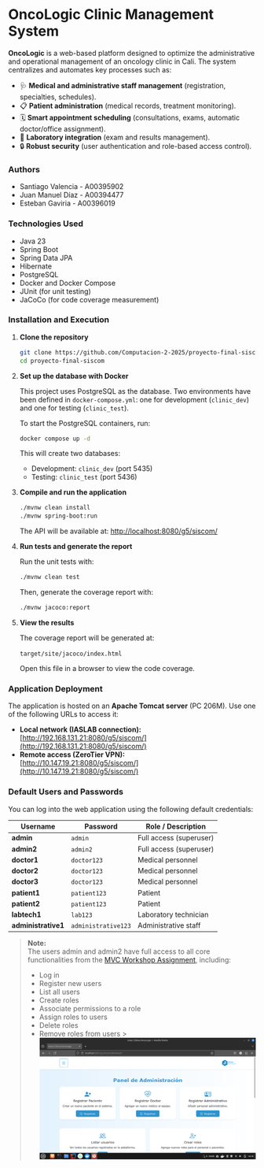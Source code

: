 # **OncoLogic Clinic Management System**

**OncoLogic** is a web-based platform designed to optimize the administrative and operational management of an oncology
clinic in Cali. The system centralizes and automates key processes such as:

- 🩺 **Medical and administrative staff management** (registration, specialties, schedules).
- 📋 **Patient administration** (medical records, treatment monitoring).
- 🗓️ **Smart appointment scheduling** (consultations, exams, automatic doctor/office assignment).
- 🔬 **Laboratory integration** (exam and results management).
- 🔒 **Robust security** (user authentication and role-based access control).

### Authors

- Santiago Valencia - A00395902
- Juan Manuel Díaz - A00394477
- Esteban Gaviria - A00396019

### Technologies Used

- Java 23
- Spring Boot
- Spring Data JPA
- Hibernate
- PostgreSQL
- Docker and Docker Compose
- JUnit (for unit testing)
- JaCoCo (for code coverage measurement)

### Installation and Execution

1. **Clone the repository**

    ```bash
    git clone https://github.com/Computacion-2-2025/proyecto-final-siscom.git
    cd proyecto-final-siscom
    ```

2. **Set up the database with Docker**

   This project uses PostgreSQL as the database. Two environments have been defined in `docker-compose.yml`: one for
   development (`clinic_dev`) and one for testing (`clinic_test`).

   To start the PostgreSQL containers, run:

    ```bash
    docker compose up -d
    ```

   This will create two databases:

    - Development: `clinic_dev` (port 5435)
    - Testing: `clinic_test` (port 5436)

3. **Compile and run the application**

    ```bash
    ./mvnw clean install
    ./mvnw spring-boot:run
    ```

   The API will be available at: [http://localhost:8080/g5/siscom/](http://localhost:8080/g5/siscom/)

4. **Run tests and generate the report**

   Run the unit tests with:

    ```bash
    ./mvnw clean test
    ```

   Then, generate the coverage report with:

    ```bash
    ./mvnw jacoco:report
    ```

5. **View the results**

   The coverage report will be generated at:

   `target/site/jacoco/index.html`

   Open this file in a browser to view the code coverage.

### **Application Deployment**

The application is hosted on an **Apache Tomcat server** (PC 206M). Use one of the following URLs to access it:

- **Local network (IASLAB connection):**  
  [http://192.168.131.21:8080/g5/siscom/](http://192.168.131.21:8080/g5/siscom/)
- **Remote access (ZeroTier VPN):**  
  [http://10.147.19.21:8080/g5/siscom/](http://10.147.19.21:8080/g5/siscom/)

### Default Users and Passwords

You can log into the web application using the following default credentials:

| Username            | Password            | Role / Description      |
|---------------------|---------------------|-------------------------|
| **admin**           | `admin`             | Full access (superuser) |
| **admin2**          | `admin2`            | Full access (superuser) |
| **doctor1**         | `doctor123`         | Medical personnel       |
| **doctor2**         | `doctor123`         | Medical personnel       |
| **doctor3**         | `doctor123`         | Medical personnel       |
| **patient1**        | `patient123`        | Patient                 |
| **patient2**        | `patient123`        | Patient                 |
| **labtech1**        | `lab123`            | Laboratory technician   |
| **administrative1** | `administrative123` | Administrative staff    |

> **Note:**  
> The users admin and admin2 have full access to all core functionalities from
> the [MVC Workshop Assignment](https://docs.google.com/document/d/1Py-Sxh_E5yLJ0SNuNIP1N5Qo8y5lQbc0/edit?tab=t.0),
> including:
> - Log in
> - Register new users
> - List all users
> - Create roles
> - Associate permissions to a role
> - Assign roles to users
> - Delete roles
> - Remove roles from users
    > ![Evidence MVC delivery](ANNEXES/evidence-mvc-delivery.png)



